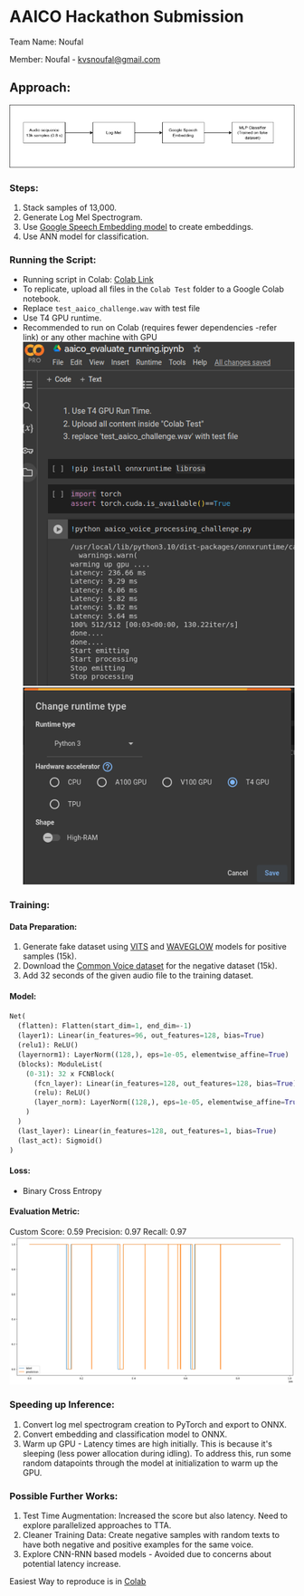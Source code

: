 # AAICO Hackathon Submission

Team Name: Noufal

Member: Noufal - kvsnoufal@gmail.com

## Approach:
![Overview](supportFiles/solution_overview.png)
### Steps:
1. Stack samples of 13,000.
2. Generate Log Mel Spectrogram.
3. Use [Google Speech Embedding model](https://www.kaggle.com/models/google/speech-embedding) to create embeddings.
4. Use ANN model for classification.

### Running the Script:
- Running script in Colab: [Colab Link](https://colab.research.google.com/drive/1nL5BOHXoV8quGAuNwM5fub9e3FP6FSvv?usp=sharing)
- To replicate, upload all files in the `Colab Test` folder to a Google Colab notebook.
- Replace `test_aaico_challenge.wav` with test file 
- Use T4 GPU runtime.
- Recommended to run on Colab (requires fewer dependencies -refer link) or any other machine with GPU
![Colab](supportFiles/colabshot.png)
![Runtime](supportFiles/colabruntime.png)



### Training:

#### Data Preparation:
1. Generate fake dataset using [VITS](https://github.com/jaywalnut310/vits) and [WAVEGLOW](https://github.com/NVIDIA/waveglow) models for positive samples (15k).
2. Download the [Common Voice dataset](https://huggingface.co/datasets/mozilla-foundation/common_voice_13_0) for the negative dataset (15k).
3. Add 32 seconds of the given audio file to the training dataset.

#### Model:
```python
Net(
  (flatten): Flatten(start_dim=1, end_dim=-1)
  (layer1): Linear(in_features=96, out_features=128, bias=True)
  (relu1): ReLU()
  (layernorm1): LayerNorm((128,), eps=1e-05, elementwise_affine=True)
  (blocks): ModuleList(
    (0-31): 32 x FCNBlock(
      (fcn_layer): Linear(in_features=128, out_features=128, bias=True)
      (relu): ReLU()
      (layer_norm): LayerNorm((128,), eps=1e-05, elementwise_affine=True)
    )
  )
  (last_layer): Linear(in_features=128, out_features=1, bias=True)
  (last_act): Sigmoid()
)
```

#### Loss:
- Binary Cross Entropy

#### Evaluation Metric:

Custom Score: 0.59
Precision: 0.97
Recall: 0.97
![Results](supportFiles/eval_preds.png)

### Speeding up Inference:
1. Convert log mel spectrogram creation to PyTorch and export to ONNX.
2. Convert embedding and classification model to ONNX.
3. Warm up GPU - Latency times are high initially. This is because it's sleeping (less power allocation during idling). To address this, run some random datapoints through the model at initialization to warm up the GPU.

### Possible Further Works:
1. Test Time Augmentation: Increased the score but also latency. Need to explore parallelized approaches to TTA.
2. Cleaner Training Data: Create negative samples with random texts to have both negative and positive examples for the same voice.
3. Explore CNN-RNN based models - Avoided due to concerns about potential latency increase.

Easiest Way to reproduce is in [Colab ](https://colab.research.google.com/drive/1nL5BOHXoV8quGAuNwM5fub9e3FP6FSvv?usp=sharing) 